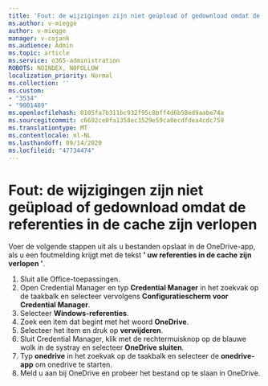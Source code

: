 ```yaml
---
title: 'Fout: de wijzigingen zijn niet geüpload of gedownload omdat de referenties in de cache zijn verlopen'
ms.author: v-miegge
author: v-miegge
manager: v-cojank
ms.audience: Admin
ms.topic: article
ms.service: o365-administration
ROBOTS: NOINDEX, NOFOLLOW
localization_priority: Normal
ms.collection: ''
ms.custom:
- "3534"
- "9001489"
ms.openlocfilehash: 8105fa7b311bc932f95c8bff4d6b58ed9aabe74a
ms.sourcegitcommit: c6692ce0fa1358ec3529e59ca0ecdfdea4cdc759
ms.translationtype: MT
ms.contentlocale: nl-NL
ms.lasthandoff: 09/14/2020
ms.locfileid: "47734474"
---
```

# <a name="error-we-cant-upload-or-download-your-changes-because-your-cached-credentials-have-expired"></a>Fout: de wijzigingen zijn niet geüpload of gedownload omdat de referenties in de cache zijn verlopen

Voer de volgende stappen uit als u bestanden opslaat in de OneDrive-app, als u een foutmelding krijgt met de tekst **' uw referenties in de cache zijn verlopen '**.

1. Sluit alle Office-toepassingen.
1. Open Credential Manager en typ **Credential Manager** in het zoekvak op de taakbalk en selecteer vervolgens **Configuratiescherm voor Credential Manager**.
1. Selecteer **Windows-referenties**.
1. Zoek een item dat begint met het woord **OneDrive**.
1. Selecteer het item en druk op **verwijderen**.
1. Sluit Credential Manager, klik met de rechtermuisknop op de blauwe wolk in de systray en selecteer **OneDrive sluiten**.
1. Typ **onedrive** in het zoekvak op de taakbalk en selecteer de **onedrive-app** om onedrive te starten.
1. Meld u aan bij OneDrive en probeer het bestand op te slaan in OneDrive.
